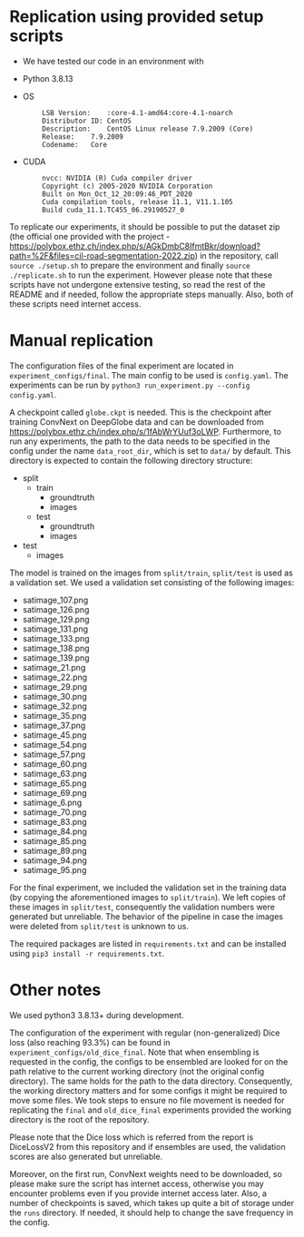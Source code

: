 

# Replication using provided setup scripts

- We have tested our code in an environment with

- Python 3.8.13
- OS
```
        LSB Version:	:core-4.1-amd64:core-4.1-noarch
        Distributor ID:	CentOS
        Description:	CentOS Linux release 7.9.2009 (Core)
        Release:	7.9.2009
        Codename:	Core
``` 
- CUDA
```
        nvcc: NVIDIA (R) Cuda compiler driver
        Copyright (c) 2005-2020 NVIDIA Corporation
        Built on Mon_Oct_12_20:09:46_PDT_2020
        Cuda compilation tools, release 11.1, V11.1.105
        Build cuda_11.1.TC455_06.29190527_0
```

To replicate our experiments, it should be possible to put the dataset zip (the official one provided with the project - https://polybox.ethz.ch/index.php/s/AGkDmbC8IfmtBkr/download?path=%2F&files=cil-road-segmentation-2022.zip) in the repository, call `source ./setup.sh` to prepare the environment and finally `source ./replicate.sh` to run the experiment. However please note that these scripts have not undergone extensive testing, so read the rest of the README and if needed, follow the appropriate steps manually. Also, both of these scripts need internet access. 

# Manual replication
The configuration files of the final experiment are located in `experiment_configs/final`. The main config to be used is `config.yaml`. The experiments can be run by `python3 run_experiment.py --config config.yaml`.

A checkpoint called `globe.ckpt` is needed. This is the checkpoint after training ConvNext on DeepGlobe data and can be downloaded from https://polybox.ethz.ch/index.php/s/1fAbWrYUuf3oLWP.
Furthermore, to run any experiments, the path to the data needs to be specified in the config under the name `data_root_dir`, which is set to `data/` by default. This directory is expected to contain the following directory structure:
- split
    - train
        - groundtruth
        - images
    - test
        - groundtruth
        - images
- test
    - images

The model is trained on the images from `split/train`, `split/test` is used as a validation set. We used a validation set consisting of the following images:
- satimage_107.png
- satimage_126.png
- satimage_129.png
- satimage_131.png
- satimage_133.png
- satimage_138.png
- satimage_139.png
- satimage_21.png
- satimage_22.png
- satimage_29.png
- satimage_30.png
- satimage_32.png
- satimage_35.png
- satimage_37.png
- satimage_45.png
- satimage_54.png
- satimage_57.png
- satimage_60.png
- satimage_63.png
- satimage_65.png
- satimage_69.png
- satimage_6.png
- satimage_70.png
- satimage_83.png
- satimage_84.png
- satimage_85.png
- satimage_89.png
- satimage_94.png
- satimage_95.png

For the final experiment, we included the validation set in the training data (by copying the aforementioned images to `split/train`). We left copies of these images in `split/test`, consequently the validation numbers were generated but unreliable. The behavior of the pipeline in case the images were deleted from `split/test` is unknown to us.

The required packages are listed in `requirements.txt` and can be installed using `pip3 install -r requirements.txt`.

# Other notes
We used python3 3.8.13+ during development.

The configuration of the experiment with regular (non-generalized) Dice loss (also reaching 93.3%) can be found in `experiment_configs/old_dice_final`. Note that when ensembling is requested in the config, the configs to be ensembled are looked for on the path relative to the current working directory (not the original config directory). The same holds for the path to the data directory. Consequently, the working directory matters and for some configs it might be required to move some files. We took steps to ensure no file movement is needed for replicating the `final` and `old_dice_final` experiments provided the working directory is the root of the repository.

Please note that the Dice loss which is referred from the report is DiceLossV2 from this repository and if ensembles are used, the validation scores are also generated but unreliable.

Moreover, on the first run, ConvNext weights need to be downloaded, so please make sure the script has internet access, otherwise you may encounter problems even if you provide internet access later. Also, a number of checkpoints is saved, which takes up quite a bit of storage under the `runs` directory. If needed, it should help to change the save frequency in the config.
